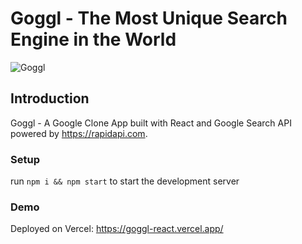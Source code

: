 # Goggl - The Most Unique Search Engine in the World

![Goggl](https://i.ibb.co/yQdYhtq/image.png)

## Introduction
Goggl - A Google Clone App built with React and Google Search API powered by https://rapidapi.com.

### Setup
run ```npm i && npm start``` to start the development server

### Demo
Deployed on Vercel: https://goggl-react.vercel.app/